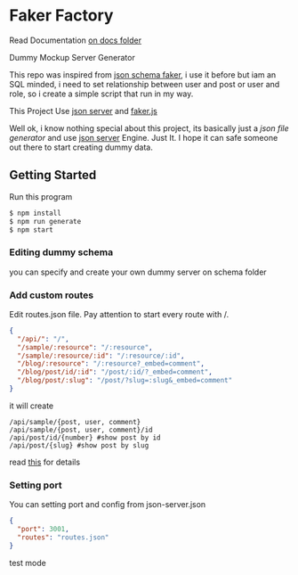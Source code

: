 # Faker Factory
Read Documentation [on docs folder](https://github.com/raidenz/faker-factory/tree/master/docs)

Dummy Mockup Server Generator

This repo was inspired from [json schema faker](https://github.com/json-schema-faker/json-schema-faker), i use it before but iam an SQL minded, i need to set relationship between user and post or user and role, so i create a simple script that run in my way.

This Project Use [json server](https://github.com/typicode/json-server) and [faker.js](https://github.com/marak/Faker.js/)

Well ok, i know nothing special about this project, its basically just a _json file generator_ and use [json server](https://github.com/typicode/json-server) Engine. Just It. I hope it can safe someone out there to start creating dummy data.


## Getting Started
Run this program
```bash
$ npm install
$ npm run generate
$ npm start
```

### Editing dummy schema
you can specify and create your own dummy server on schema folder

### Add custom routes

Edit routes.json file. Pay attention to start every route with /.

```json
{
  "/api/": "/",
  "/sample/:resource": "/:resource",
  "/sample/:resource/:id": "/:resource/:id",
  "/blog/:resource": "/:resource?_embed=comment",
  "/blog/post/id/:id": "/post/:id/?_embed=comment",
  "/blog/post/:slug": "/post/?slug=:slug&_embed=comment"
}
```

it will create
```
/api/sample/{post, user, comment}
/api/sample/{post, user, comment}/id
/api/post/id/{number} #show post by id
/api/post/{slug} #show post by slug

```

read [this](https://github.com/typicode/json-server#add-custom-routes) for details

### Setting port
You can setting port and config from json-server.json
```json
{
  "port": 3001,
  "routes": "routes.json"
}
```
test mode